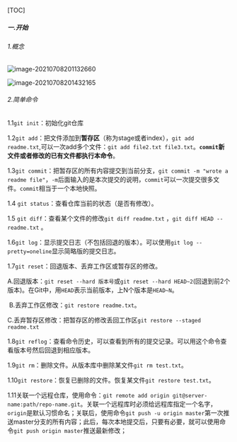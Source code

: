 [TOC]

##### 一.开始

###### 1.概念

![image-20210708201132660](https://i.loli.net/2021/07/08/rjREZ1uM5vowxiK.png)

![image-20210708201432165](https://i.loli.net/2021/07/08/RxdBVIjhk4U9FZL.png)

###### 2.简单命令

1.1`git init`：初始化git仓库

1.2`git add`：把文件添加到**暂存区**（称为stage或者index），`git add readme.txt`,可以一次add多个文件：`git add file2.txt file3.txt`。**`commit`新文件或者修改的已有文件都执行本命令**。

1.3`git commit`：把暂存区的所有内容提交到当前分支，`git commit -m "wrote a readme file"`，`-m`后面输入的是本次提交的说明，`commit`可以一次提交很多文件。`commit`相当于一个本地快照。

1.4 `git status`：查看仓库当前的状态（是否有修改）。

1.5 `git diff`：查看某个文件的修改`git diff readme.txt` ，`git diff HEAD -- readme.txt` 。

1.6`git log`：显示提交日志（不包括回退的版本）。可以使用`git log --pretty=oneline`显示简略版的提交日志。

1.7`git reset`：回退版本、丢弃工作区或暂存区的修改。

​	A.回退版本：`git reset --hard 版本号`或`git reset --hard HEAD~2`(回退到前2个版本)。在Git中，用`HEAD`表示当前版本，上N个版本是`HEAD~N`。

​	B.丢弃工作区修改：`git restore readme.txt`。

​	C.丢弃暂存区修改：把暂存区的修改丢回工作区`git restore --staged readme.txt`

1.8`git reflog`：查看命令历史，可以查看到所有的提交记录。可以用这个命令查看版本号然后回退到相应版本。

1.9`git rm`：删除文件。从版本库中删除某文件`git rm test.txt`。

1.10`git restore`：恢复已删除的文件。恢复某文件`git restore test.txt`。

1.11关联一个远程仓库，使用命令：`git remote add origin git@server-name:path/repo-name.git`。关联一个远程库时必须给远程库指定一个名字，`origin`是默认习惯命名；关联后，使用命令`git push -u origin master`第一次推送master分支的所有内容；此后，每次本地提交后，只要有必要，就可以使用命令`git push origin master`推送最新修改；

